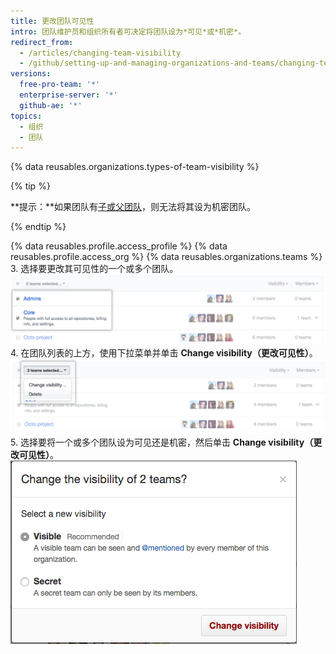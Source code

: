 ```yaml
---
title: 更改团队可见性
intro: 团队维护员和组织所有者可决定将团队设为*可见*或*机密*。
redirect_from:
  - /articles/changing-team-visibility
  - /github/setting-up-and-managing-organizations-and-teams/changing-team-visibility
versions:
  free-pro-team: '*'
  enterprise-server: '*'
  github-ae: '*'
topics:
  - 组织
  - 团队
---
```

{% data reusables.organizations.types-of-team-visibility %}

{% tip %}

**提示：**如果团队有[子或父团队](/articles/about-teams)，则无法将其设为机密团队。

{% endtip %}

{% data reusables.profile.access_profile %}
{% data reusables.profile.access_org %}
{% data reusables.organizations.teams %}
3. 选择要更改其可见性的一个或多个团队。 ![选择了两个团队的团队列表](/assets/images/help/teams/list-of-teams-selected.png)
4. 在团队列表的上方，使用下拉菜单并单击 **Change visibility（更改可见性）**。 ![包含更改团队可见性选项的下拉菜单](/assets/images/help/teams/team-bulk-management-options.png)
5. 选择要将一个或多个团队设为可见还是机密，然后单击 **Change visibility（更改可见性）**。 ![将团队设为可见或机密的单选按钮以及更改可见性按钮](/assets/images/help/teams/select-and-confirm-new-visibility.png)
